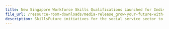 ```yaml
---
title: New Singapore Workforce Skills Qualifications Launched for Individuals to Future-Proof Their Careers in the Social Service Sector
file_url: /resource-room-downloads/media-release_grow-your-future-with-social-service-sector-10oct2015.pdf
description: SkillsFuture initiatives for the social service sector to be rolled out by 2016 to grow pipeline of skilled social service professionals.
---
```


